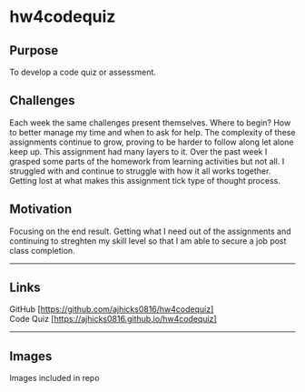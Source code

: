 # hw4codequiz

## Purpose
To develop a code quiz or assessment.

## Challenges
Each week the same challenges present themselves. Where to begin? How to better manage my time and when to ask for help. The complexity of these assignments continue to grow, proving to be harder to follow along let alone keep up. This assignment had many layers to it. Over the past week I grasped some parts of the homework from learning activities but not all. I struggled with and continue to struggle with how it all works together. Getting lost at what makes this assignment tick type of thought process.

## Motivation
Focusing on the end result. Getting what I need out of the assignments and continuing to streghten my skill level so that I am able to secure a job post class completion.

---
## Links
GitHub [https://github.com/ajhicks0816/hw4codequiz]  
Code Quiz [https://ajhicks0816.github.io/hw4codequiz]

---
## Images
Images included in repo